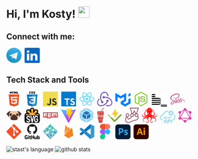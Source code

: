 <style>
.img-skill {
    width: auto;
    height: auto;
    max-width: 40px;
    max-height: 40px;
}
</style>
# Hi, I'm Kosty!&nbsp;<img src="https://media.giphy.com/media/hvRJCLFzcasrR4ia7z/giphy.gif" width="30px" height="30px">

## Connect with me:
<a href="https://t.me/KonstantinKikinov" target="blank"><img src="./images/telegram.svg" title="Telegram" alt="Telegram" class="img-skill"></a>&nbsp;
<a href="https://www.linkedin.com/in/kostiantyn-kikinov-505387b3/" target="blank"><img src="./images/linkedin.svg" title="Linkedin" alt="Linkedin" class="img-skill"></a>
&nbsp;


## Tech Stack and Tools

<img src="./images/html5.svg" title="HTML5" alt="HTML5" class="img-skill"/>&nbsp;
<img src="./images/css3.svg"  title="CSS3" alt="CSS3" class="img-skill"/>&nbsp;
<img src="./images/javascript.svg"  title="JS" alt="JS" class="img-skill"/>&nbsp;
<img src="./images/typescript.svg"  title="TS" alt="TS" class="img-skill"/>&nbsp;
<img src="./images/react.svg"  title="React" alt="React" class="img-skill"/>&nbsp;
<img src="./images/redux.svg"  title="Redux Toolkit" alt="Redux Toolkit" class="img-skill"/>&nbsp;
<img src="./images/mui.svg"  title="Material UI" alt="Material UI" class="img-skill"/>&nbsp;
<img src="./images/nodejs.svg"  title="Node.js" alt="Node.js" class="img-skill"/>&nbsp;
<img src="./images/bem.svg" title="Bem" alt="Bem" class="img-skill"/>&nbsp;
<img src="./images/sass.svg" title="Sass" alt="Sass" class="img-skill"/>&nbsp;
<img src="./images/pug.svg" title="Pug" alt="Pug" class="img-skill"/>&nbsp;
<img src="./images/svg.svg" title="Svg" alt="Svg" class="img-skill"/>&nbsp;
<img src="./images/npm.svg" title="Npm" alt="Npm" class="img-skill"/>&nbsp;
<img src="./images/vite.svg" title="Vite" alt="Vite" class="img-skill"/>&nbsp;
<img src="./images/webpack.svg" title="Webpack" alt="Webpack" class="img-skill"/>&nbsp;
<img src="./images/gulp.svg" title="Gulp" alt="Gulp" class="img-skill"/>&nbsp;
<img src="./images/vitest.svg" title="Vitest" alt="Vitest" class="img-skill"/>&nbsp;
<img src="./images/jest.svg" title="Jest" alt="Jest" class="img-skill"/>&nbsp;
<img src="./images/react-testing-library.svg" title="React Testing Library" alt="React Testing Library" class="img-skill"/>&nbsp;
<img src="./images/rest-api.svg" title="RESTful Api" alt="RESTful Api" class="img-skill"/>&nbsp;
<img src="./images/graphql.svg" title="GraphQL" alt="GraphQL" class="img-skill"/>&nbsp;
<img src="./images/git.svg" title="Git" alt="Git" class="img-skill"/>&nbsp;
<img src="./images/github.svg" title="GitHub"  alt="GitHub" width="40"/>&nbsp;
<img src="./images/netlify.svg" title="Netlify" alt="Netlify" class="img-skill"/>&nbsp;
<img src="./images/firebase.svg" title="Firebase" alt="Firebase" class="img-skill"/>&nbsp;
<img src="./images/vscode.svg" title="Visual Studio Code" alt="Visual Studio Code" class="img-skill"/>&nbsp;
<img src="./images/figma.svg" title="Figma" alt="Figma" class="img-skill"/>&nbsp;
<img src="./images/photoshop.svg" title="PhotoShop" alt="PhotoShop" class="img-skill"/>&nbsp;
<img src="./images/illustrator.svg" title="Illustrator" alt="Illustrator" class="img-skill"/>&nbsp;


<img align="center" src="https://github-readme-stats.vercel.app/api/top-langs/?username=KikinovK&layout=compact" alt="stast's language" />   <img align="center" src="https://github-readme-stats.vercel.app/api?username=KikinovK&show_icons=true&theme=transparent" alt="github stats" />
